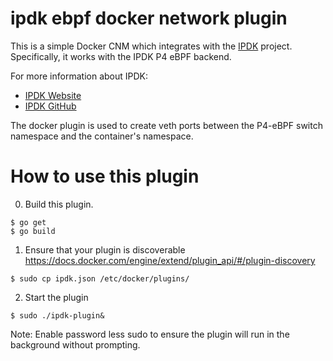 # ipdk ebpf docker network plugin

This is a simple Docker CNM which integrates with the [IPDK](https://ipdk.io)
project. Specifically, it works with the IPDK P4 eBPF backend.

For more information about IPDK:
* [IPDK Website](https://ipdk.io)
* [IPDK GitHub](https://github.com/ipdk-io/ipdk)

The docker plugin is used to create veth ports between the P4-eBPF switch
namespace and the container's namespace.

# How to use this plugin

0. Build this plugin. 

```
$ go get
$ go build
```

1. Ensure that your plugin is discoverable https://docs.docker.com/engine/extend/plugin_api/#/plugin-discovery

```
$ sudo cp ipdk.json /etc/docker/plugins/
```

2. Start the plugin

```
$ sudo ./ipdk-plugin&
```
        
Note: Enable password less sudo to ensure the plugin will run in the background without prompting.

